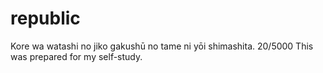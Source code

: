# republic
 Kore wa watashi no jiko gakushū no tame ni yōi shimashita. 20/5000 This was prepared for my self-study.
